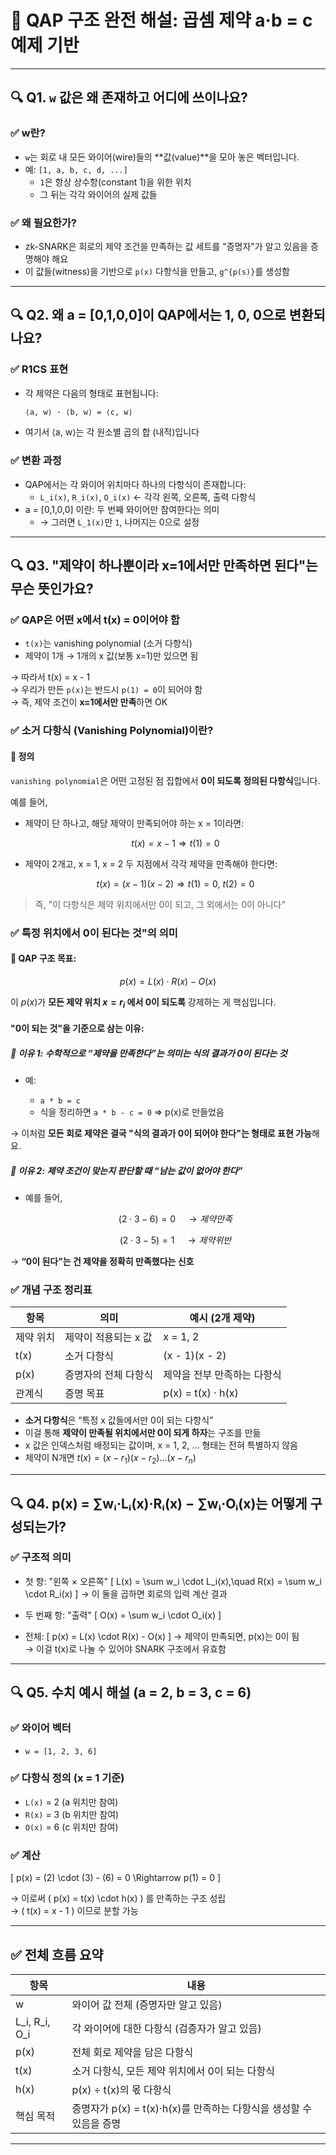 # 📘 QAP 구조 완전 해설: 곱셈 제약 a·b = c 예제 기반

---

## 🔍 Q1. `w` 값은 왜 존재하고 어디에 쓰이나요?

### ✅ w란?

- `w`는 회로 내 모든 와이어(wire)들의 **값(value)**을 모아 놓은 벡터입니다.
- 예: `[1, a, b, c, d, ...]`
  - `1`은 항상 상수항(constant 1)을 위한 위치
  - 그 뒤는 각각 와이어의 실제 값들

### ✅ 왜 필요한가?

- zk-SNARK은 회로의 제약 조건을 만족하는 값 세트를 "증명자"가 알고 있음을 증명해야 해요
- 이 값들(witness)을 기반으로 `p(x)` 다항식을 만들고, `g^{p(s)}`를 생성함

---

## 🔍 Q2. 왜 a = [0,1,0,0]이 QAP에서는 1, 0, 0으로 변환되나요?

### ✅ R1CS 표현

- 각 제약은 다음의 형태로 표현됩니다:
  ```bash
  ⟨a, w⟩ · ⟨b, w⟩ = ⟨c, w⟩
  ```
- 여기서 ⟨a, w⟩는 각 원소별 곱의 합 (내적)입니다

### ✅ 변환 과정

- QAP에서는 각 와이어 위치마다 하나의 다항식이 존재합니다:
  - `L_i(x)`, `R_i(x)`, `O_i(x)` ← 각각 왼쪽, 오른쪽, 출력 다항식
- a = [0,1,0,0] 이란: 두 번째 와이어만 참여한다는 의미
  - → 그러면 `L_1(x)`만 `1`, 나머지는 0으로 설정

---

## 🔍 Q3. "제약이 하나뿐이라 x=1에서만 만족하면 된다"는 무슨 뜻인가요?

### ✅ QAP은 어떤 x에서 t(x) = 0이어야 함

- `t(x)`는 vanishing polynomial (소거 다항식)
- 제약이 1개 → 1개의 x 값(보통 x=1)만 있으면 됨

→ 따라서 t(x) = x - 1  
→ 우리가 만든 `p(x)`는 반드시 `p(1) = 0`이 되어야 함  
→ 즉, 제약 조건이 **x=1에서만 만족**하면 OK

### ✅ 소거 다항식 (Vanishing Polynomial)이란?

#### 📌 정의

`vanishing polynomial`은 어떤 고정된 점 집합에서 **0이 되도록 정의된 다항식**입니다.

예를 들어,

- 제약이 단 하나고, 해당 제약이 만족되어야 하는 x = 1이라면:

  $$
  t(x) = x - 1 \Rightarrow t(1) = 0
  $$

- 제약이 2개고, x = 1, x = 2 두 지점에서 각각 제약을 만족해야 한다면:

  $$
  t(x) = (x - 1)(x - 2)
  \Rightarrow t(1) = 0,\ t(2) = 0
  $$

> 즉, "이 다항식은 제약 위치에서만 0이 되고, 그 외에서는 0이 아니다"

### ✅ 특정 위치에서 0이 된다는 것"의 의미

#### 🧠 QAP 구조 목표:

$$
p(x) = L(x) \cdot R(x) - O(x)
$$

이 $p(x)$가 **모든 제약 위치 $x = r_i$ 에서 0이 되도록** 강제하는 게 핵심입니다.

#### "0이 되는 것"을 기준으로 삼는 이유:

##### 📌 이유 1: **수학적으로 “제약을 만족한다”는 의미는 식의 결과가 0이 된다는 것**

- 예:

  - `a * b = c`
  - 식을 정리하면 `a * b - c = 0` => p(x)로 만들었음

→ 이처럼 **모든 회로 제약은 결국 "식의 결과가 0이 되어야 한다"는 형태로 표현 가능**해요.

##### 📌 이유 2: 제약 조건이 맞는지 판단할 때 “남는 값이 없어야 한다”

- 예를 들어,

  $$
  (2 \cdot 3 - 6) = 0 \quad → 제약 만족
  $$

  $$
  (2 \cdot 3 - 5) = 1 \quad → 제약 위반
  $$

→ **“0이 된다”는 건 제약을 정확히 만족했다는 신호**

### ✅ 개념 구조 정리표

| 항목      | 의미                 | 예시 (2개 제약)             |
| --------- | -------------------- | --------------------------- |
| 제약 위치 | 제약이 적용되는 x 값 | x = 1, 2                    |
| t(x)      | 소거 다항식          | (x - 1)(x - 2)              |
| p(x)      | 증명자의 전체 다항식 | 제약을 전부 만족하는 다항식 |
| 관계식    | 증명 목표            | p(x) = t(x) · h(x)          |

- **소거 다항식**은 “특정 x 값들에서만 0이 되는 다항식”
- 이걸 통해 **제약이 만족될 위치에서만 0이 되게 하자**는 구조를 만듦
- x 값은 인덱스처럼 배정되는 값이며, x = 1, 2, ... 형태는 전혀 특별하지 않음
- 제약이 N개면 $t(x) = (x - r_1)(x - r_2)...(x - r_n)$

---

## 🔍 Q4. p(x) = ∑wᵢ·Lᵢ(x)·Rᵢ(x) − ∑wᵢ·Oᵢ(x)는 어떻게 구성되는가?

### ✅ 구조적 의미

- 첫 항: "왼쪽 × 오른쪽"
  \[
  L(x) = \sum w_i \cdot L_i(x),\quad R(x) = \sum w_i \cdot R_i(x)
  \]
  → 이 둘을 곱하면 회로의 입력 계산 결과

- 두 번째 항: "출력"
  \[
  O(x) = \sum w_i \cdot O_i(x)
  \]

- 전체:
  \[
  p(x) = L(x) \cdot R(x) - O(x)
  \]
  → 제약이 만족되면, p(x)는 0이 됨  
  → 이걸 t(x)로 나눌 수 있어야 SNARK 구조에서 유효함

---

## 🔍 Q5. 수치 예시 해설 (a = 2, b = 3, c = 6)

### ✅ 와이어 벡터

- `w = [1, 2, 3, 6]`

### ✅ 다항식 정의 (x = 1 기준)

- `L(x)` = 2 (a 위치만 참여)
- `R(x)` = 3 (b 위치만 참여)
- `O(x)` = 6 (c 위치만 참여)

### ✅ 계산

\[
p(x) = (2) \cdot (3) - (6) = 0
\Rightarrow p(1) = 0
\]

→ 이로써 \( p(x) = t(x) \cdot h(x) \) 를 만족하는 구조 성립  
→ \( t(x) = x - 1 \) 이므로 분할 가능

---

## ✅ 전체 흐름 요약

| 항목          | 내용                                                                |
| ------------- | ------------------------------------------------------------------- |
| w             | 와이어 값 전체 (증명자만 알고 있음)                                 |
| L_i, R_i, O_i | 각 와이어에 대한 다항식 (검증자가 알고 있음)                        |
| p(x)          | 전체 회로 제약을 담은 다항식                                        |
| t(x)          | 소거 다항식, 모든 제약 위치에서 0이 되는 다항식                     |
| h(x)          | p(x) ÷ t(x)의 몫 다항식                                             |
| 핵심 목적     | 증명자가 p(x) = t(x)·h(x)를 만족하는 다항식을 생성할 수 있음을 증명 |

---
